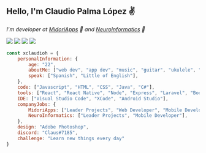 <h2>Hello, I'm Claudio Palma López ✌</h2>
<p><em>I'm developer at <a href="https://github.com/MidoriApps">MidoriApps</a> 🍃 and <a href="https://github.com/Neuromarketing-e-Innovacion-Informatica">NeuroInformatics</a> 🧠</em></p>

[![](https://img.shields.io/badge/LinkedIn-claudiopalmalópez-2877B5)](https://www.linkedin.com/in/claudio-palma-l%C3%B3pez-876087175/)
[![](https://img.shields.io/badge/Twitter-x_claus1-39A2F2)](https://twitter.com/x_claus1/)
[![](https://img.shields.io/badge/Twitch-xclaus1-924CF7)](https://twitch.tv/xclaus1/)
[![](https://img.shields.io/badge/Outlook-xclaudioh@outlook.com-2178D4)](mailto:xclaudioh@outlook.com)



```javascript
const xclaudioh = {
    personalInformation: {
        age: "22",
        aboutMe: ["web dev", "app dev", "music", "guitar", "ukulele", "photography", "design"],
        speak: ["Spanish", "Little of English"],
    },
    code: ["Javascript", "HTML", "CSS", "Java", "C#"],
    tools: ["React", "React Native", "Node", "Express", "Laravel", "Bootstrap", "MySQL", "MongoDB"],
    IDE: ["Visual Studio Code", "XCode", "Android Studio"],
    companyJobs: {
        MidoriApps: ["Leader Projects", "Web Developer", "Mobile Developer", "Bots Discord Developer"],
        NeuroInformatics: ["Leader Projects", "Mobile Developer"],
    },
    design: "Adobe Photoshop",
    discord: "Claus#7185",
    challenge: "Learn new things every day"
}
```
